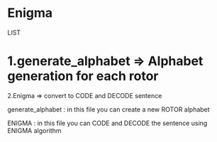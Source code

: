 Enigma
=================================================================================================================
LIST

1.generate_alphabet => Alphabet generation for each rotor
==
2.Enigma => convert to CODE and DECODE sentence

generate_alphabet :
in this file you can create a new ROTOR alphabet

ENIGMA :
in this file you can CODE and DECODE the sentence using ENIGMA algorithm 

